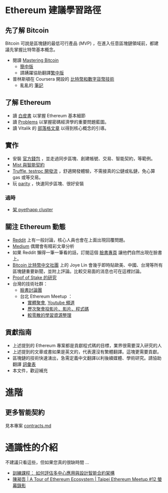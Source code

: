 # Ethereum 建議學習路徑

## 先了解 Bitcoin

Bitcoin 可說是區塊鏈的最低可行產品 (MVP) ，在進入任意區塊鏈領域前，都建議先掌握比特幣基本概念。

- 閱讀 [Mastering Bitcoin](https://github.com/bitcoinbook/bitcoinbook) 
	- [簡中版](https://www.bitcoinbook.info/translations/cmn/book.pdf)
	- 請踴躍協助翻譯[繁中版](https://www.transifex.com/bitcoinbook/mastering-bitcoin/)
- 普林斯頓在 Coursera 開設的 [比特幣和數字貨幣技術](https://zh-tw.coursera.org/course/bitcointech)
	- 亂亂的 [筆記](http://hashedportfolio.blogspot.tw/)

## 了解 Ethereum

- 讀 [白皮書](https://github.com/ethereum/wiki/wiki/White-Paper) 以掌握 Ethereum 基本細節
- 讀 [Problems](https://github.com/ethereum/wiki/wiki/Problems) 以掌握密碼經濟學的重要問題藍圖。
- 讀 Vitalik 的 [部落格文章](https://blog.ethereum.org/) 以得到核心概念的引導。


## 實作

- 安裝 [官方錢包](https://github.com/ethereum/mist#installation) ，並走過同步區塊、創建帳號、交易、智能契約，等範例。
- [Mist 與智能契約](https://medium.com/@hsiehyungchen/ethereum-smart-contract-%E6%92%B0%E5%AF%AB-68588a3d8358#.mh2fvg4qq)
- [Truffle, testrpc 開發流](https://d3vv6lp55qjaqc.cloudfront.net/items/0I291N0j0n2b1G3D352N/truffle.html) ，舒適開發體驗，不需接真的公鏈或私鏈，免心算 gas 或等交易。
- 玩 [parity](https://github.com/ethcore/parity) ，快速同步區塊、很好安裝


### 過時

- [架 pyethapp cluster](https://medium.com/@chihchengliang/%E5%BB%BA%E7%AB%8B%E8%87%AA%E5%B7%B1%E7%9A%84-ethereum-%E7%A7%81%E9%8F%88%E5%81%9A%E7%A0%94%E7%A9%B6-e8943a82232b#.iyln1kd5z)


## 關注 Ethereum 動態

- [Reddit](https://www.reddit.com/r/ethereum) 上有一般討論，核心人員也會在上面出現回覆問題。
- [Medium](https://medium.com/tag/ethereum) 偶爾會有精彩文章分析
- 如果 Reddit 懶得一筆一筆看的話，訂閱這個 [臉書專頁](https://www.facebook.com/Ethereum-news-1024476174267058/?fref=ts) 讓他們自然出現在臉書上。
- [Bitcoin 比特幣中文社團](https://www.facebook.com/groups/bitcoin.tw/) 上的 Joye Lin 會幾乎即時貼歐美、中國、台灣等所有區塊鏈重要新聞，並附上評論。比較交易面的消息也可在這裡討論。
- [Proof of Stake 的研究](https://gitter.im/ethereum/research)
- 台灣的技術社群：
	- [臉書討論團](https://www.facebook.com/groups/443751072484739/)
	- 台北 Ethereum Meetup ：
		- [實體聚會](meetup.com/Taipei-Ethereum-Meetup/), [Youtube 頻道](https://www.youtube.com/channel/UCVmRAQeesq4TA3rdvbz-IkQ)
		- [歷次聚會投影片、影片、程式碼](https://github.com/EtherTW/Taipei-Ethereum-Wiki/wiki/All-talks)
		- [較零散的學習資源整理](https://github.com/EtherTW/Taipei-Ethereum-Wiki/wiki/Learning-Resources)

## 貢獻指南

- 上述提到的 Ethereum 專案都是貢獻程式碼的目標，業界很需要深入研究的人
- 上述提到的文章或書如果是英文的，代表還沒有繁體翻譯。這塊更需要貢獻。
- 區塊鏈的技術快速湧出，急需定義中文翻譯以利後續媒體、學術研究。請協助翻譯 [詞彙表](https://github.com/EtherTW/blockchain_vocabulary)
- 本文件，歡迎補充

# 進階

## 更多智能契約

見本專案 [contracts.md](./contracts.md)

# 通識性的介紹

不建議只看這些，但如果您真的很缺時間 ...

- [訓練課程：
如何評估多中心應用與設計智能合約架構](https://docs.google.com/presentation/d/1skVKF69RNGIrsiZR8EcXLKBZGmamNCDnldXhVx1l3fE)
- [陳昶吾 | A Tour of Ethereum Ecosystem | Taipei Ethereum Meetup #12 螢幕錄影](https://www.youtube.com/watch?v=uFBu2P1mwFU)